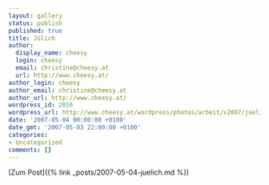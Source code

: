 ```yaml
---
layout: gallery
status: publish
published: true
title: Jülich
author:
  display_name: cheesy
  login: cheesy
  email: christine@cheesy.at
  url: http://www.cheesy.at/
author_login: cheesy
author_email: christine@cheesy.at
author_url: http://www.cheesy.at/
wordpress_id: 2016
wordpress_url: http://www.cheesy.at/wordpress/photos/arbeit/x2007/juelich/juelich/
date: '2007-05-04 00:00:00 +0100'
date_gmt: '2007-05-03 22:00:00 +0100'
categories:
- Uncategorized
comments: []
---
```


[Zum Post]({% link _posts/2007-05-04-juelich.md %})
<!--:-->
